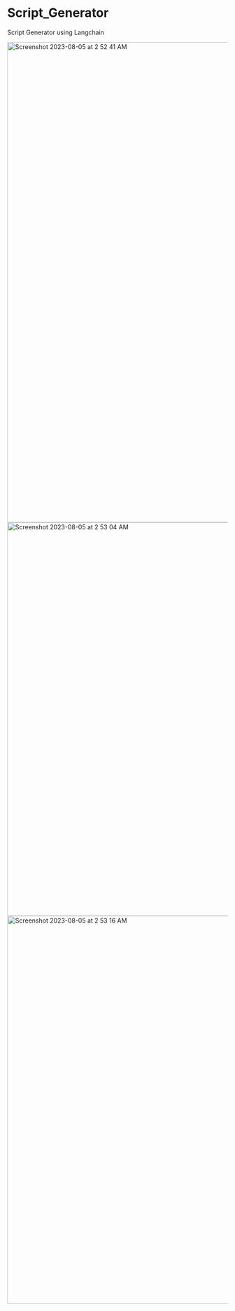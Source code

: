 # Script_Generator

Script Generator using Langchain

<img width="1096" alt="Screenshot 2023-08-05 at 2 52 41 AM" src="https://github.com/aksatyayan-star/Script_Generator/assets/67166146/7ce19552-d877-47c9-af8a-a734a5310466">

<img width="898" alt="Screenshot 2023-08-05 at 2 53 04 AM" src="https://github.com/aksatyayan-star/Script_Generator/assets/67166146/6a719086-8cb4-464a-b589-d74d98e73c6e">

<img width="885" alt="Screenshot 2023-08-05 at 2 53 16 AM" src="https://github.com/aksatyayan-star/Script_Generator/assets/67166146/6d976bb6-87c3-44a1-b018-75bedd312e2c">
